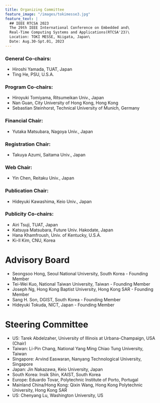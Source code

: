 ```yaml
---
title: Organizing Committee
feature_image: "/images/tokimesse3.jpg"
feature_text: |
  ## IEEE RTCSA 2023
  The 29th IEEE International Conference on Embedded and\
  Real-Time Computing Systems and Applications(RTCSA'23)\
  Location: TOKI MESSE, Niigata, Japan\
  Date: Aug.30-Spt.01, 2023
---
```



### General Co-chairs:
* Hiroshi Yamada, TUAT, Japan
* Ting He, PSU, U.S.A.
### Program Co-chairs:
* Hiroyuki Tomiyama, Ritsumeikan Univ., Japan
* Nan Guan, City University of Hong Kong, Hong Kong
* Sebastian Steinhorst, Technical University of Munich, Germany
### Financial Chair:
* Yutaka Matsubara, Nagoya Univ., Japan
### Registration Chair:
*  Takuya Azumi, Saitama Univ., Japan
### Web Chair:
*  Yin Chen, Reitaku Univ., Japan
### Publication Chair:
*  Hideyuki Kawashima, Keio Univ., Japan
### Publicity Co-chairs:
* Airi Tsuji, TUAT, Japan
* Katsuya Matsubara, Future Univ. Hakodate, Japan
* Hana Khamfroush, Univ. of Kentucky, U.S.A.
* Ki-Il Kim, CNU, Korea

# Advisory Board


* Seongsoo Hong, Seoul National University, South Korea - Founding Member
* Tei-Wei Kuo, National Taiwan University, Taiwan - Founding Member
* Joseph Ng, Hong Kong Baptist University, Hong Kong SAR - Founding Member
* Sang H. Son, DGIST, South Korea - Founding Member
* Hideyuki Tokuda, NICT, Japan - Founding Member


# Steering Committee
* US: Tarek Abdelzaher, University of Illinois at Urbana-Champaign, USA (Chair)
* Taiwan: Li-Pin Chang, National Yang Ming Chiao Tung University, Taiwan
* Singapore: Arvind Easwaran, Nanyang Technological University, Singapore
* Japan: Jin Nakazawa, Keio University, Japan
* South Korea: Insik Shin, KAIST, South Korea
* Europe: Eduardo Tovar, Polytechnic Institute of Porto, Portugal
* Mainland China/Hong Kong: Qixin Wang, Hong Kong Polytechnic University, Hong Kong SAR
* US: Chenyang Lu, Washington University, US
